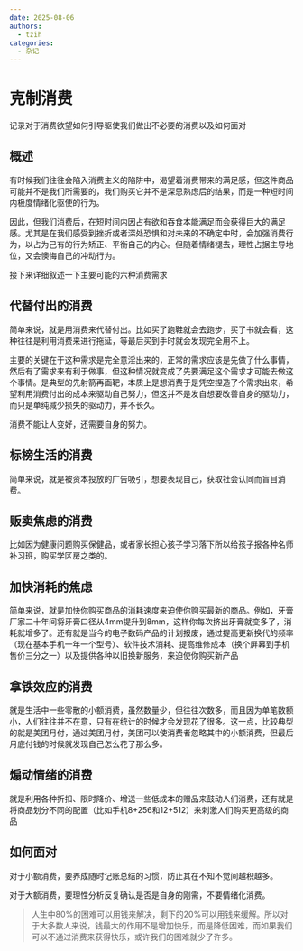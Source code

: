```yaml
---
date: 2025-08-06
authors:
  - tzih
categories: 
  - 杂记
---
```


# 克制消费

记录对于消费欲望如何引导驱使我们做出不必要的消费以及如何面对

<!-- more -->

## 概述

有时候我们往往会陷入消费主义的陷阱中，渴望着消费带来的满足感，但这件商品可能并不是我们所需要的，我们购买它并不是深思熟虑后的结果，而是一种短时间内极度情绪化驱使的行为。

因此，但我们消费后，在短时间内因占有欲和吞食本能满足而会获得巨大的满足感。尤其是在我们感受到挫折或者深处恐惧和对未来的不确定中时，会加强消费行为，以占为己有的行为矫正、平衡自己的内心。但随着情绪褪去，理性占据主导地位，又会懊悔自己的冲动行为。

接下来详细叙述一下主要可能的六种消费需求

## 代替付出的消费

简单来说，就是用消费来代替付出。比如买了跑鞋就会去跑步，买了书就会看，这种往往是利用消费来进行拖延，等最后买到手时就会发现完全用不上。

主要的关键在于这种需求是完全意淫出来的，正常的需求应该是先做了什么事情，然后有了需求来有利于做事，但这种情况就变成了先要满足这个需求才可能去做这个事情。是典型的先射箭再画靶，本质上是想消费于是凭空捏造了个需求出来，希望利用消费付出的成本来驱动自己努力，但这并不是发自想要改善自身的驱动力，而只是单纯减少损失的驱动力，并不长久。

消费不能让人变好，还需要自身的努力。

## 标榜生活的消费

简单来说，就是被资本投放的广告吸引，想要表现自己，获取社会认同而盲目消费。

## 贩卖焦虑的消费

比如因为健康问题购买保健品，或者家长担心孩子学习落下所以给孩子报各种名师补习班，购买学区房之类的。

## 加快消耗的焦虑

简单来说，就是加快你购买商品的消耗速度来迫使你购买最新的商品。例如，牙膏厂家二十年间将牙膏口径从4mm提升到8mm，这样你每次挤出牙膏就变多了，消耗就增多了。还有就是当今的电子数码产品的计划报废，通过提高更新换代的频率（现在基本手机一年一个型号）、软件技术消耗、提高维修成本（换个屏幕到手机售价三分之一）以及提供各种以旧换新服务，来迫使你购买新产品

## 拿铁效应的消费

就是生活中一些零散的小额消费，虽然数量少，但往往次数多，而且因为单笔数额小，人们往往并不在意，只有在统计的时候才会发现花了很多。这一点，比较典型的就是美团月付，通过美团月付，美团可以使消费者忽略其中的小额消费，但最后月底付钱的时候就发现自己怎么花了那么多。

## 煽动情绪的消费

就是利用各种折扣、限时降价、增送一些低成本的赠品来鼓动人们消费，还有就是将商品划分不同的配置（比如手机8+256和12+512）来刺激人们购买更高级的商品

## 如何面对

对于小额消费，要养成随时记账总结的习惯，防止其在不知不觉间越积越多。

对于大额消费，要理性分析反复确认是否是自身的刚需，不要情绪化消费。

> 人生中80%的困难可以用钱来解决，剩下的20%可以用钱来缓解。所以对于大多数人来说，钱最大的作用不是增加快乐，而是降低困难，而如果我们可以不通过消费来获得快乐，或许我们的困难就少了许多。